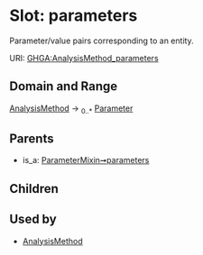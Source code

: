 
# Slot: parameters


Parameter/value pairs corresponding to an entity.

URI: [GHGA:AnalysisMethod_parameters](https://w3id.org/GHGA/AnalysisMethod_parameters)


## Domain and Range

[AnalysisMethod](AnalysisMethod.md) &#8594;  <sub>0..\*</sub> [Parameter](Parameter.md)

## Parents

 *  is_a: [ParameterMixin➞parameters](ParameterMixin_parameters.md)

## Children


## Used by

 * [AnalysisMethod](AnalysisMethod.md)
